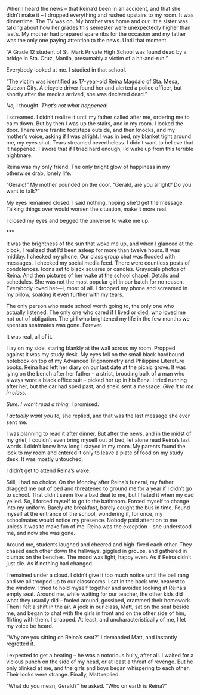 When I heard the news – that Reina’d been in an accident, and that she didn’t make it – I dropped everything and rushed upstairs to my room. It was dinnertime. The TV was on. My brother was home and our little sister was talking about how her grades this semester were unexpectedly higher than last’s. My mother had prepared spare ribs for the occasion and my father was the only one paying attention to the news. Until that moment.

“A Grade 12 student of St. Mark Private High School was found dead by a bridge in Sta. Cruz, Manila, presumably a victim of a hit-and-run.”

Everybody looked at me. I studied in that school.

“The victim was identified as 17-year-old Reina Magdalo of Sta. Mesa, Quezon City. A tricycle driver found her and alerted a police officer, but shortly after the medics arrived, she was declared dead.”

*No,* I thought. *That’s not what happened!*

I screamed. I didn’t realize it until my father called after me, ordering me to calm down. But by then I was up the stairs, and in my room. I locked the door. There were frantic footsteps outside, and then knocks, and my mother’s voice, asking if I was alright. I was in bed, my blanket tight around me, my eyes shut. Tears streamed nevertheless. I didn’t want to believe that it happened. I swore that if I tried hard enough, I’d wake up from this terrible nightmare.

Reina was my only friend. The only bright glow of happiness in my otherwise drab, lonely life.

“Gerald!” My mother pounded on the door. “Gerald, are you alright? Do you want to talk?”

My eyes remained closed. I said nothing, hoping she’d get the message. Talking things over would worsen the situation, make it more real.

I closed my eyes and begged the universe to wake me up.

\*\*\*

It was the brightness of the sun that woke me up, and when I glanced at the clock, I realized that I’d been asleep for more than twelve hours. It was midday. I checked my phone. Our class group chat was flooded with messages. I checked my social media feed. There were countless posts of condolences. Icons set to black squares or candles. Grayscale photos of Reina. And then pictures of her wake at the school chapel. Details and schedules. She was not the most popular girl in our batch for no reason. Everybody loved her—I, most of all. I dropped my phone and screamed in my pillow, soaking it even further with my tears.

The only person who made school worth going to, the only one who actually listened. The only one who cared if I lived or died, who loved me not out of obligation. The girl who brightened my life in the few months we spent as seatmates was gone. Forever.

It was real, all of it.

I lay on my side, staring blankly at the wall across my room. Propped against it was my study desk. My eyes fell on the small black hardbound notebook on top of my Advanced Trigonometry and Philippine Literature books. Reina had left her diary on our last date at the picnic grove. It was lying on the bench after her father – a strict, brooding bulk of a man who always wore a black office suit – picked her up in his Benz. I tried running after her, but the car had sped past, and she’d sent a message: *Give it to me in class.*

*Sure. I won’t read a thing,* I promised.

*I actually want you to,* she replied, and that was the last message she ever sent me.

I was planning to read it after dinner. But after the news, and in the midst of my grief, I couldn’t even bring myself out of bed, let alone read Reina’s last words. I didn’t know how long I stayed in my room. My parents found the lock to my room and entered it only to leave a plate of food on my study desk. It was mostly untouched.

I didn’t get to attend Reina’s wake.

Still, I had no choice. On the Monday after Reina’s funeral, my father dragged me out of bed and threatened to ground me for a year if I didn’t go to school. That didn’t seem like a bad deal to me, but I hated it when my dad yelled. So, I forced myself to go to the bathroom. Forced myself to change into my uniform. Barely ate breakfast, barely caught the bus in time. Found myself at the entrance of the school, wondering if, for once, my schoolmates would notice my presence. Nobody paid attention to me unless it was to make fun of me. Reina was the exception – she understood me, and now she was gone.

Around me, students laughed and cheered and high-fived each other. They chased each other down the hallways, giggled in groups, and gathered in clumps on the benches. The mood was light, happy even. As if Reina didn’t just die. As if nothing had changed.

I remained under a cloud. I didn’t give it too much notice until the bell rang and we all trooped up to our classrooms. I sat in the back row, nearest to the window. I tried to hold myself together and avoided looking at Reina’s empty seat. Around me, while waiting for our teacher, the other kids did what they usually did – fooled around, gossiped, crammed their homework. Then I felt a shift in the air. A jock in our class, Matt, sat on the seat beside me, and began to chat with the girls in front and on the other side of him, flirting with them. I snapped. At least, and uncharacteristically of me, I let my voice be heard.

“Why are you sitting on Reina’s seat?” I demanded Matt, and instantly regretted it.

I expected to get a beating – he was a notorious bully, after all. I waited for a vicious punch on the side of my head, or at least a threat of revenge. But he only blinked at me, and the girls and boys began whispering to each other. Their looks were strange. Finally, Matt replied.

“What do you mean, Gerald?” he asked. “Who on earth is Reina?”